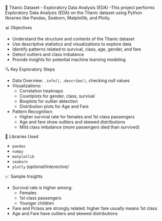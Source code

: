 🚢 Titanic Dataset - Exploratory Data Analysis (EDA)
-This project performs Exploratory Data Analysis (EDA) on the Titanic dataset using Python libraries like Pandas, Seaborn, Matplotlib, and Plotly.

📊 Objectives
- Understand the structure and contents of the Titanic dataset
- Use descriptive statistics and visualizations to explore data
- Identify patterns related to survival, class, age, gender, and fare
- Detect outliers and class imbalance
- Provide insights for potential machine learning modeling

🔍 Key Exploratory Steps

- Data Overview: `.info()`, `.describe()`, checking null values
- Visualizations:
  - Correlation heatmaps
  - Countplots for gender, class, survival
  - Boxplots for outlier detection
  - Distribution plots for Age and Fare
- Pattern Recognition:
  - Higher survival rate for females and 1st class passengers
  - Age and fare show outliers and skewed distributions
  - Mild class imbalance (more passengers died than survived)

📌 Libraries Used
- `pandas`
- `numpy`
- `matplotlib`
- `seaborn`
- `plotly` _(optional/interactive)_

📈 Sample Insights
- Survival rate is higher among:
  - Females
  - 1st class passengers
  - Younger children
- Fare and Pclass are strongly related: higher fare usually means 1st class
- Age and Fare have outliers and skewed distributions
